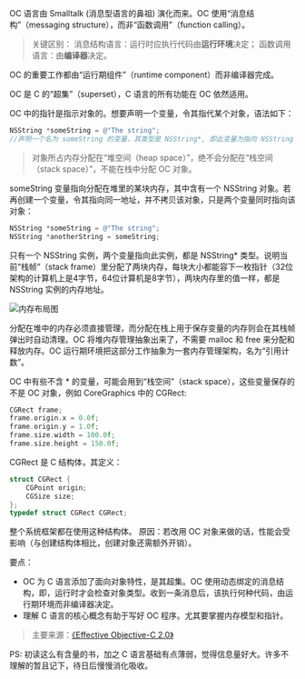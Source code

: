 OC 语言由 Smalltalk (消息型语言的鼻祖) 演化而来。OC 使用“消息结构”（messaging structure），而非“函数调用”（function calling）。

>关键区别：
消息结构语言：运行时应执行代码由**运行环境**决定；
函数调用语言：由**编译器**决定。

OC 的重要工作都由“运行期组件”（runtime component）而非编译器完成。

OC 是 C 的“超集”（superset），C 语言的所有功能在 OC 依然适用。

OC 中的指针是指示对象的。想要声明一个变量，令其指代某个对象，语法如下：

```Objective-C
NSString *someString = @"The string"; 
//声明一个名为 someString 的变量，其类型是 NSString*, 即此变量为指向 NSString 的指针。
```

>对象所占内存分配在“堆空间（heap space）”，绝不会分配在“栈空间（stack space）”，不能在栈中分配 OC 对象。

someString 变量指向分配在堆里的某块内存，其中含有一个 NSString 对象。若再创建一个变量，令其指向同一地址，并不拷贝该对象，只是两个变量同时指向该对象：

``` Objective-C
NSString *someString = @"The string";
NSString *anotherString = someString;
```

只有一个 NSString 实例，两个变量指向此实例，都是 NSString* 类型。说明当前“栈帧”（stack frame）里分配了两块内存，每块大小都能容下一枚指针（32位架构的计算机上是4字节，64位计算机是8字节），两块内存里的值一样，都是 NSString 实例的内存地址。

![内存布局图](http://upload-images.jianshu.io/upload_images/147260-28b506ac0916c4be.png?imageMogr2/auto-orient/strip%7CimageView2/2/w/1240)

分配在堆中的内存必须直接管理，而分配在栈上用于保存变量的内存则会在其栈帧弹出时自动清理。OC 将堆内存管理抽象出来了，不需要 malloc 和 free 来分配和释放内存。OC 运行期环境把这部分工作抽象为一套内存管理架构，名为“引用计数”。

OC 中有些不含 * 的变量，可能会用到“栈空间”（stack space），这些变量保存的不是 OC 对象，例如 CoreGraphics 中的 CGRect:

``` c
CGRect frame;
frame.origin.x = 0.0f;
frame.origin.y = 1.0f;
frame.size.width = 100.0f;
frame.size.height = 150.0f;
```

CGRect 是 C 结构体，其定义：

``` c
struct CGRect {
    CGPoint origin;
    CGSize size;
};
typedef struct CGRect CGRect;
```

整个系统框架都在使用这种结构体。
原因：若改用 OC 对象来做的话，性能会受影响（与创建结构体相比，创建对象还需额外开销）。

要点：
- OC 为 C 语言添加了面向对象特性，是其超集。OC 使用动态绑定的消息结构，即，运行时才会检查对象类型。收到一条消息后，该执行何种代码，由运行期环境而非编译器决定。
- 理解 C 语言的核心概念有助于写好 OC 程序。尤其要掌握内存模型和指针。

>主要来源：[《Effective Objective-C 2.0》](http://book.douban.com/subject/25829244/)

PS: 初读这么有含量的书，加之 C 语言基础有点薄弱，觉得信息量好大。许多不理解的暂且记下，待日后慢慢消化吸收。